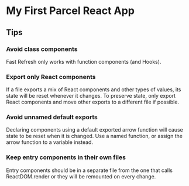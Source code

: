 # My First Parcel React App

## Tips

### Avoid class components 

Fast Refresh only works with function components (and Hooks). 

### Export only React components 

If a file exports a mix of React components and other types of values, its state will be reset whenever it changes. To preserve state, only export React components and move other exports to a different file if possible.

### Avoid unnamed default exports

Declaring components using a default exported arrow function will cause state to be reset when it is changed. Use a named function, or assign the arrow function to a variable instead.

### Keep entry components in their own files

Entry components should be in a separate file from the one that calls ReactDOM.render or they will be remounted on every change.
